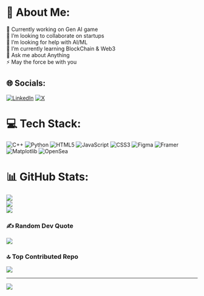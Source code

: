 # 💫 About Me:
🔭 Currently working on Gen AI game<br>👯 I’m looking to collaborate on startups<br>🤝 I’m looking for help with AI/ML<br>🌱 I’m currently learning BlockChain & Web3<br>💬 Ask me about Anything<br>⚡ May the force be with you


## 🌐 Socials:
[![LinkedIn](https://img.shields.io/badge/LinkedIn-%230077B5.svg?logo=linkedin&logoColor=white)](https://linkedin.com/in/www.linkedin.com/in/pranav-darekar) [![X](https://img.shields.io/badge/X-black.svg?logo=X&logoColor=white)](https://x.com/https://twitter.com/THE_RAY_KAR) 

# 💻 Tech Stack:
![C++](https://img.shields.io/badge/c++-%2300599C.svg?style=for-the-badge&logo=c%2B%2B&logoColor=white) ![Python](https://img.shields.io/badge/python-3670A0?style=for-the-badge&logo=python&logoColor=ffdd54) ![HTML5](https://img.shields.io/badge/html5-%23E34F26.svg?style=for-the-badge&logo=html5&logoColor=white) ![JavaScript](https://img.shields.io/badge/javascript-%23323330.svg?style=for-the-badge&logo=javascript&logoColor=%23F7DF1E) ![CSS3](https://img.shields.io/badge/css3-%231572B6.svg?style=for-the-badge&logo=css3&logoColor=white) ![Figma](https://img.shields.io/badge/figma-%23F24E1E.svg?style=for-the-badge&logo=figma&logoColor=white) ![Framer](https://img.shields.io/badge/Framer-black?style=for-the-badge&logo=framer&logoColor=blue) ![Matplotlib](https://img.shields.io/badge/Matplotlib-%23ffffff.svg?style=for-the-badge&logo=Matplotlib&logoColor=black) ![OpenSea](https://img.shields.io/badge/OpenSea-%232081E2.svg?style=for-the-badge&logo=opensea&logoColor=white)
# 📊 GitHub Stats:
![](https://github-readme-stats.vercel.app/api?username=Skywalker1080&theme=dark&hide_border=false&include_all_commits=true&count_private=false)<br/>
![](https://github-readme-streak-stats.herokuapp.com/?user=Skywalker1080&theme=dark&hide_border=false)<br/>
![](https://github-readme-stats.vercel.app/api/top-langs/?username=Skywalker1080&theme=dark&hide_border=false&include_all_commits=true&count_private=false&layout=compact)

### ✍️ Random Dev Quote
![](https://quotes-github-readme.vercel.app/api?type=horizontal&theme=radical)

### 🔝 Top Contributed Repo
![](https://github-contributor-stats.vercel.app/api?username=Skywalker1080&limit=5&theme=dark&combine_all_yearly_contributions=true)

---
[![](https://visitcount.itsvg.in/api?id=Skywalker1080&icon=0&color=0)](https://visitcount.itsvg.in)

<!-- Proudly created with GPRM ( https://gprm.itsvg.in ) -->
